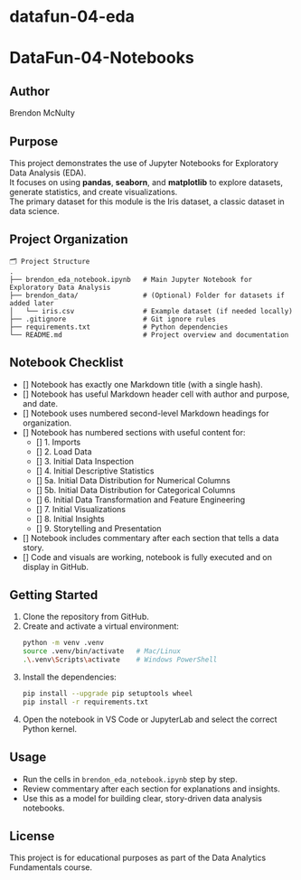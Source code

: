 # datafun-04-eda
# DataFun-04-Notebooks

## Author
Brendon McNulty

## Purpose
This project demonstrates the use of Jupyter Notebooks for Exploratory Data Analysis (EDA).  
It focuses on using **pandas**, **seaborn**, and **matplotlib** to explore datasets, generate statistics, and create visualizations.  
The primary dataset for this module is the Iris dataset, a classic dataset in data science.

## Project Organization

```text
🗂 Project Structure
.
├── brendon_eda_notebook.ipynb   # Main Jupyter Notebook for Exploratory Data Analysis
├── brendon_data/                # (Optional) Folder for datasets if added later
│   └── iris.csv                 # Example dataset (if needed locally)
├── .gitignore                   # Git ignore rules
├── requirements.txt             # Python dependencies
└── README.md                    # Project overview and documentation
```

## Notebook Checklist

- [] Notebook has exactly one Markdown title (with a single hash).
- [] Notebook has useful Markdown header cell with author and purpose, and date.
- [] Notebook uses numbered second-level Markdown headings for organization.
- [] Notebook has numbered sections with useful content for:
  - [] 1. Imports
  - [] 2. Load Data
  - [] 3. Initial Data Inspection
  - [] 4. Initial Descriptive Statistics
  - [] 5a. Initial Data Distribution for Numerical Columns
  - [] 5b. Initial Data Distribution for Categorical Columns
  - [] 6. Initial Data Transformation and Feature Engineering
  - [] 7. Initial Visualizations
  - [] 8. Initial Insights
  - [] 9. Storytelling and Presentation
- [] Notebook includes commentary after each section that tells a data story.
- [] Code and visuals are working, notebook is fully executed and on display in GitHub.

## Getting Started
1. Clone the repository from GitHub.
2. Create and activate a virtual environment:
   ```bash
   python -m venv .venv
   source .venv/bin/activate   # Mac/Linux
   .\.venv\Scripts\activate    # Windows PowerShell
   ```
3. Install the dependencies:
   ```bash
   pip install --upgrade pip setuptools wheel
   pip install -r requirements.txt
   ```
4. Open the notebook in VS Code or JupyterLab and select the correct Python kernel.

## Usage
- Run the cells in `brendon_eda_notebook.ipynb` step by step.
- Review commentary after each section for explanations and insights.
- Use this as a model for building clear, story-driven data analysis notebooks.

## License
This project is for educational purposes as part of the Data Analytics Fundamentals course.

